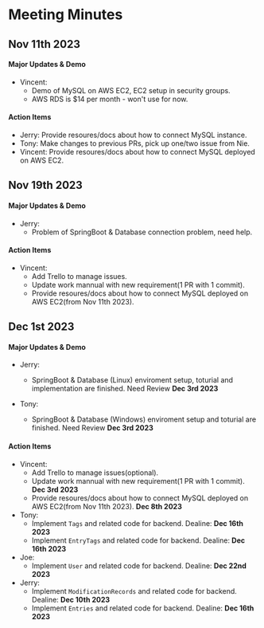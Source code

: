 # Meeting Minutes


## Nov 11th 2023
#### Major Updates & Demo
- Vincent: 
    - Demo of MySQL on AWS EC2, EC2 setup in security groups. 
    - AWS RDS is $14 per month - won't use for now. 

#### Action Items
- Jerry: Provide resoures/docs about how to connect MySQL instance. 
- Tony: Make changes to previous PRs, pick up one/two issue from Nie. 
- Vincent: Provide resoures/docs about how to connect MySQL deployed on AWS EC2. 

## Nov 19th 2023
#### Major Updates & Demo
- Jerry: 
    - Problem of SpringBoot & Database connection problem, need help.

#### Action Items
- Vincent: 
    - Add Trello to manage issues. 
    - Update work mannual with new requirement(1 PR with 1 commit). 
    - Provide resoures/docs about how to connect MySQL deployed on AWS EC2(from Nov 11th 2023). 

## Dec 1st 2023
#### Major Updates & Demo
- Jerry: 
    - SpringBoot & Database (Linux) enviroment setup, toturial and implementation are finished. Need Review **Dec 3rd 2023**

- Tony: 
    - SpringBoot & Database (Windows) enviroment setup and toturial are finished. Need Review **Dec 3rd 2023**

#### Action Items
- Vincent: 
    - Add Trello to manage issues(optional). 
    - Update work mannual with new requirement(1 PR with 1 commit). **Dec 3rd 2023**
    - Provide resoures/docs about how to connect MySQL deployed on AWS EC2(from Nov 11th 2023). **Dec 8th 2023**
- Tony: 
    - Implement `Tags` and related code for backend. Dealine: **Dec 16th 2023**
    - Implement `EntryTags` and related code for backend. Dealine: **Dec 16th 2023**
- Joe: 
    - Implement `User` and related code for backend. Dealine: **Dec 22nd 2023**
- Jerry: 
    - Implement `ModificationRecords` and related code for backend. Dealine: **Dec 10th 2023**
    - Implement `Entries` and related code for backend. Dealine: **Dec 16th 2023**
